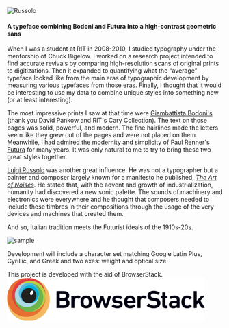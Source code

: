 ![Russolo](images/Russolo.png)
#### A typeface combining Bodoni and Futura into a high-contrast geometric sans

When I was a student at RIT in 2008-2010, I studied typography under the mentorship of Chuck Bigelow. I worked on a research project intended to find accurate revivals by comparing high-resolution scans of original prints to digitizations. Then it expanded to quantifying what the “average” typeface looked like from the main eras of typographic development by measuring various typefaces from those eras. Finally, I thought that it would be interesting to use my data to combine unique styles into something new (or at least interesting).

The most impressive prints I saw at that time were [Giambattista Bodoni's](https://en.wikipedia.org/wiki/Bodoni) (thank you David Pankow and RIT's Cary Collection). The text on those pages was solid, powerful, and modern. The fine hairlines made the letters seem like they grew out of the pages and were not placed on them. Meanwhile, I had admired the modernity and simplicity of Paul Renner's [Futura](https://en.wikipedia.org/wiki/Futura_(typeface)) for many years. It was only natural to me to try to bring these two great styles together.

[Luigi Russolo](https://en.wikipedia.org/wiki/Luigi_Russolo) was another great influence. He was not a typographer but a painter and composer largely known for a manifesto he published, [_The Art of Noises_](https://en.wikipedia.org/wiki/The_Art_of_Noises). He stated that, with the advent and growth of industrialization, humanity had discovered a new sonic palette. The sounds of machinery and electronics were everywhere and he thought that composers needed to include these timbres in their compositions through the usage of the very devices and machines that created them.

And so, Italian tradition meets the Futurist ideals of the 1910s-20s.

![sample](images/sample.png)

Development will include a character set matching Google Latin Plus, Cyrillic, and Greek and two axes: weight and optical size.

This project is developed with the aid of BrowserStack.  
<img src="images/Browserstack-logo@2x.png" height="100">
